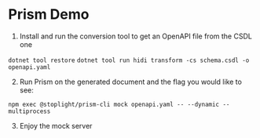 # Prism Demo

1. Install and run the conversion tool to get an OpenAPI file from the CSDL one

`dotnet tool restore`
`dotnet tool run hidi transform -cs schema.csdl -o openapi.yaml`

2. Run Prism on the generated document and the flag you would like to see:

`npm exec @stoplight/prism-cli mock openapi.yaml -- --dynamic --multiprocess`

3. Enjoy the mock server